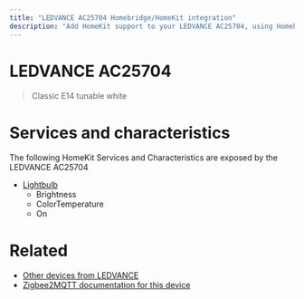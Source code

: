 ```yaml
---
title: "LEDVANCE AC25704 Homebridge/HomeKit integration"
description: "Add HomeKit support to your LEDVANCE AC25704, using Homebridge, Zigbee2MQTT and homebridge-z2m."
---
```

<!---
This file has been GENERATED using src/docgen/docgen.ts
DO NOT EDIT THIS FILE MANUALLY!
-->
# LEDVANCE AC25704
> Classic E14 tunable white


# Services and characteristics
The following HomeKit Services and Characteristics are exposed by
the LEDVANCE AC25704

* [Lightbulb](../../light.md)
  * Brightness
  * ColorTemperature
  * On


# Related
* [Other devices from LEDVANCE](../index.md#ledvance)
* [Zigbee2MQTT documentation for this device](https://www.zigbee2mqtt.io/devices/AC25704.html)